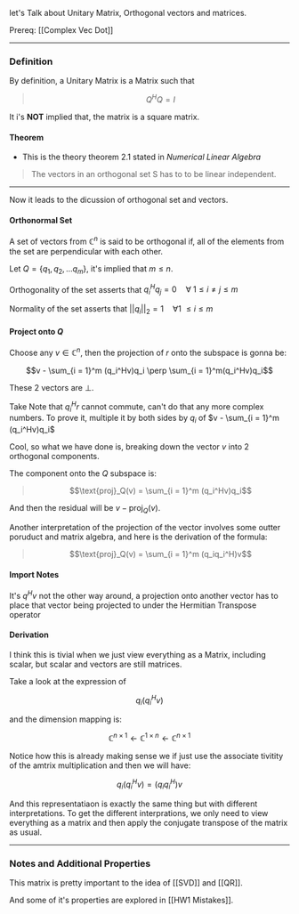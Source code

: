 let's Talk about Unitary Matrix, Orthogonal vectors and matrices. 


Prereq: [[Complex Vec Dot]]

---

### Definition
By definition, a Unitary Matrix is a Matrix such that
> $$Q^HQ = I$$

It i's **NOT** implied that, the matrix is a square matrix. 


#### Theorem

* This is the theory theorem 2.1 stated in *Numerical Linear Algebra*

> The vectors in an orthogonal set S has to to be linear independent.

---

Now it leads to the dicussion of orthogonal set and vectors. 

#### Orthonormal Set 

A set of vectors from $\mathbb{C}^n$ is said to be orthogonal if, all of the elements from the set are perpendicular with each other. 

Let $Q = \{q_1, q_2, ... q_m\}$, it's implied that $m \leq n$. 

Orthogonality of the set asserts that $q_i^Hq_j = 0 \quad \forall\; 1 \leq i \neq j \leq m$

Normality of the set asserts that $||q_i||_2= 1 \quad \forall 1\ \leq i \leq m$

#### Project onto $Q$
Choose any $v\in \mathbb{C}^n$, then the projection of $r$ onto the subspace is gonna be: 

$$v - \sum_{i = 1}^m (q_i^Hv)q_i \perp \sum_{i = 1}^m(q_i^Hv)q_i$$

These 2 vectors are $\perp$. 

Take Note that $q_i^Hr$ cannot commute, can't do that any more complex numbers. To prove it, multiple it by both sides by $q_i$ of $v - \sum_{i = 1}^m (q_i^Hv)q_i$

Cool, so what we have done is, breaking down the vector $v$ into 2 orthogonal components. 

The component onto the $Q$ subspace is: 

>$$\text{proj}_Q(v) = \sum_{i = 1}^m (q_i^Hv)q_i$$

And then the residual will be $v - \text{proj}_{Q}(v)$. 

Another interpretation of the projection of the vector involves some outter poruduct and matrix algebra, and here is the derivation of the formula: 

> $$\text{proj}_Q(v) = \sum_{i = 1}^m (q_iq_i^H)v$$

#### Import Notes
It's $q^Hv$ not the other way around, a projection onto another vector has to place that vector being projected to under the Hermitian Transpose operator

#### Derivation

I think this is tivial when we just view everything as a Matrix, including scalar, but scalar and vectors are still matrices. 

Take a look at the expression of 

$$q_i(q_i^Hv)$$

and the dimension mapping is: 

$$\mathbb{C}^{n \times 1} \leftarrow \mathbb{C}^{1 \times n} \leftarrow  \mathbb{C}^{n \times 1}$$

Notice how this is already making sense we if just use the associate tivitity of the amtrix multiplication and then we will have: 

$$q_i(q_i^Hv) = (q_iq_i^H)v$$

And this representatiaon is exactly the same thing but with different interpretations. To get the different interprations, we only need to view everything as a matrix and then apply the conjugate transpose of the matrix as usual. 

---

### Notes and Additional Properties
This matrix is pretty important to the idea of [[SVD]] and [[QR]]. 

And some of it's properties are explored in [[HW1 Mistakes]]. 